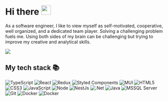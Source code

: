 <h1> Hi there <img src="https://media.giphy.com/media/hvRJCLFzcasrR4ia7z/giphy.gif" width="30.89px" height="30px"></h1>

<p>As a software engineer, I like to view myself as self-motivated, cooperative, well organized, and a dedicated team player. Solving a challenging problem fuels me. Using both sides of my brain can be challenging but trying to improve my creative and analytical skills.</p>

![](https://visitor-badge.glitch.me/badge?page_id=Jaeyoung-Kim-Dev.Jaeyoung-Kim-Dev)


<h2> My tech stack 📚 </h2>

![TypeScript](https://img.shields.io/badge/-TypeScript-007ACC?style=for-the-badge&logo=typescript&logoColor=white)
![React](https://img.shields.io/badge/-React-222222?style=for-the-badge&logo=react)
![Redux](https://img.shields.io/badge/-Redux-764ABC?style=for-the-badge&logo=redux&logoColor=white)
![Styled Components](https://img.shields.io/badge/-Styled_Components-db7092?style=for-the-badge&logo=styled-components&logoColor=white)
![MUI](https://img.shields.io/badge/-MUI-F05032?style=for-the-badge&logo=mui&logoColor=ffffff)
![HTML5](https://img.shields.io/badge/-HTML5-F05032?style=for-the-badge&logo=html5&logoColor=ffffff)
![CSS3](https://img.shields.io/badge/-CSS3-007ACC?style=for-the-badge&logo=css3)
![JavaScript](https://img.shields.io/badge/-JavaScript-%23F7DF1C?style=for-the-badge&logo=javascript&logoColor=FFF&color=%23FFCE5A)
![Node](https://img.shields.io/badge/-Nodejs-43853d?style=for-the-badge&logo=Node.js&logoColor=white)
![NestJs](https://img.shields.io/badge/-NestJs-ea2845?style=for-the-badge&logo=nestjs&logoColor=white)
![.Net](https://img.shields.io/badge/-.net-ea2845?style=for-the-badge&logo=.net&logoColor=white)
![Java](https://img.shields.io/badge/-java-db7092?style=for-the-badge&logo=java&logoColor=white)
![MSSQL Server](https://img.shields.io/badge/-MS_SQL_Server-F05032?style=for-the-badge&logo=microsoftsqlserver&logoColor=ffffff)
![Git](https://img.shields.io/badge/-Git-F05032?style=for-the-badge&logo=git&logoColor=ffffff)
![Docker](https://img.shields.io/badge/-Docker-46a2f1?style=for-the-badge&logo=docker&logoColor=ffffff)
![Docker](https://img.shields.io/badge/-Figma-46a2f1?style=for-the-badge&logo=figma&logoColor=ffffff)
